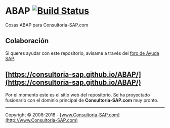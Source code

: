 # ABAP [![Build Status](https://travis-ci.org/consultoria-sap/ABAP.svg?branch=master)](https://travis-ci.org/consultoria-sap/ABAP)
Cosas ABAP para Consultoria-SAP.com

## Colaboración 
Si queres ayudar con este repositorio, avisame a través del [foro de Ayuda SAP](http://foros.consultoria-sap.com).

## [https://consultoria-sap.github.io/ABAP/](https://consultoria-sap.github.io/ABAP/)
Por el momento este es el sitio web del repositorio.
Se ha proyectado fusionarlo con el dominio principal de **Consultoria-SAP.com** muy pronto.

***
Copyright © 2008-2018 - [www.Consultoria-SAP.com](http://www.Consultoria-SAP.com)
